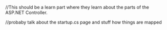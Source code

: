 //This should be a learn part where they learn about the parts of the ASP.NET Controller.


//probaby talk about the startup.cs page and stuff how things are mapped